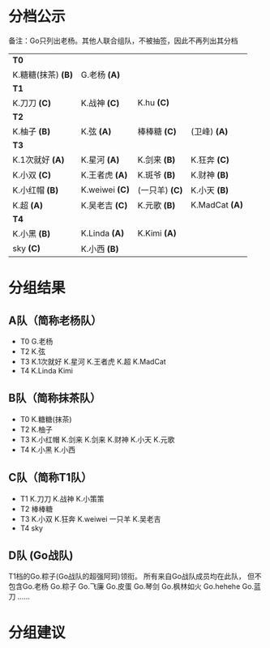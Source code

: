 # 分档公示

备注：Go只列出老杨。其他人联合组队，不被抽签，因此不再列出其分档


|||||
|----|----|----|----|
|**T0**||||
|K.糖糖(抹茶) **(B)**| G.老杨 **(A)**|||
|**T1**||||
|K.刀刀 **(C)**|K.战神 **(C)**|K.hu **(C)**|
|**T2**||||
|K.柚子 **(B)**|K.弦 **(A)**|棒棒糖 **(C)**|(卫峰) **(A)**|
|**T3**||||
|K.1次就好 **(A)**|K.星河 **(A)**|K.剑来 **(B)**|K.狂奔 **(C)**|
|K.小双 **(C)**|K.王者虎 **(A)**|K.斑爷 **(B)**|K.财神 **(B)**|
|K.小红帽 **(B)**|K.weiwei **(C)**|(一只羊) **(C)**|K.小天 **(B)**|
|K.超 **(A)** |K.吴老吉 **(C)**|K.元歌 **(B)**|K.MadCat **(A)**|
|**T4**||||
|K.小黑 **(B)**|K.Linda **(A)** |K.Kimi **(A)**| 
|sky **(C)**|K.小西 **(B)** | | 

# 分组结果

## A队（简称老杨队）
- T0 G.老杨
- T2 K.弦
- T3 K.1次就好 K.星河 K.王者虎  K.超 K.MadCat
- T4 K.Linda  Kimi

## B队（简称抹茶队）
- T0 K.糖糖(抹茶)
- T2 K.柚子
- T3 K.小红帽 K.剑来 K.剑来 K.财神 K.小天 K.元歌
- T4 K.小黑 K.小西

## C队（简称T1队）
- T1 K.刀刀 K.战神 K.小策策
- T2 棒棒糖
- T3 K.小双 K.狂奔 K.weiwei 一只羊 K.吴老吉
- T4 sky

## D队 (Go战队)
T1档的Go.粽子(Go战队的超强阿珂)领衔。 所有来自Go战队成员均在此队， 但不包含Go.老杨
Go.粽子 Go.飞廉 Go.皮蛋 Go.琴剑 Go.枫林如火 Go.hehehe Go.蓝刀 ……

# 分组建议




